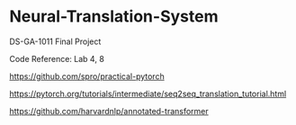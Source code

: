# Neural-Translation-System
DS-GA-1011 Final Project

Code Reference:
Lab 4, 8 

https://github.com/spro/practical-pytorch 

https://pytorch.org/tutorials/intermediate/seq2seq_translation_tutorial.html 

https://github.com/harvardnlp/annotated-transformer 
